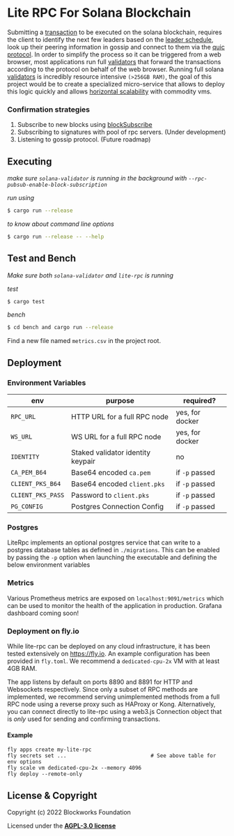 # Lite RPC For Solana Blockchain 

Submitting a [transaction](https://docs.solana.com/terminology#transaction) to be executed on the solana blockchain,
requires the client to identify the next few leaders based on the
[leader schedule](https://docs.solana.com/terminology#leader-schedule), look up their peering information in gossip and
connect to them via the [quic protocol](https://en.wikipedia.org/wiki/QUIC). In order to simplify the
process so it can be triggered from a web browser, most applications
run full [validators](https://docs.solana.com/terminology#validator) that forward the transactions according to the
protocol on behalf of the web browser. Running full solana [validators](https://docs.solana.com/terminology#validator)
is incredibly resource intensive `(>256GB RAM)`, the goal of this
project would be to create a specialized micro-service that allows
to deploy this logic quickly and allows [horizontal scalability](https://en.wikipedia.org/wiki/Scalability) with
commodity vms.

### Confirmation strategies

1) Subscribe to new blocks using [blockSubscribe](https://docs.solana.com/developing/clients/jsonrpc-api#blocksubscribe---unstable-disabled-by-default)
2) Subscribing to signatures with pool of rpc servers. (Under development)
3) Listening to gossip protocol. (Future roadmap)

## Executing

*make sure `solana-validator` is running in the background with `--rpc-pubsub-enable-block-subscription`*

*run using*
```bash
$ cargo run --release
```

*to know about command line options*
```bash
$ cargo run --release -- --help
```

## Test and Bench

*Make sure both `solana-validator` and `lite-rpc` is running*

*test*
```bash
$ cargo test
```

*bench*
```bash
$ cd bench and cargo run --release
```

Find a new file named `metrics.csv` in the project root.

## Deployment

### Environment Variables

| env               | purpose                           | required?       |
| ---------         | ------                            | ----------      |
| `RPC_URL`         | HTTP URL for a full RPC node      | yes, for docker |
| `WS_URL`          | WS URL for a full RPC node        | yes, for docker |
| `IDENTITY`        | Staked validator identity keypair | no              |
| `CA_PEM_B64`      | Base64 encoded `ca.pem`           | if `-p` passed  |
| `CLIENT_PKS_B64`  | Base64 encoded `client.pks`       | if `-p` passed  |
| `CLIENT_PKS_PASS` | Password to `client.pks`          | if `-p` passed  |
| `PG_CONFIG`       | Postgres Connection Config        | if `-p` passed  |

### Postgres
LiteRpc implements an optional postgres service that can write to a postgres database tables as defined
in `./migrations`. This can be enabled by passing the `-p` option when launching the executable and defining the below environment variables

### Metrics
Various Prometheus metrics are exposed on `localhost:9091/metrics` which can be used to monitor the health of the application in production. 
Grafana dashboard coming soon!

### Deployment on fly.io
While lite-rpc can be deployed on any cloud infrastructure, it has been tested extensively on https://fly.io.
An example configuration has been provided in `fly.toml`. We recommend a `dedicated-cpu-2x` VM with at least 4GB RAM.

The app listens by default on ports 8890 and 8891 for HTTP and Websockets respectively. Since only a subset of RPC methods are implemented, we recommend serving unimplemented methods from a full RPC node using a reverse proxy such as HAProxy or Kong. Alternatively, you can connect directly to lite-rpc using a web3.js Connection object that is _only_ used for sending and confirming transactions.

#### Example
```
fly apps create my-lite-rpc
fly secrets set ...                           # See above table for env options
fly scale vm dedicated-cpu-2x --memory 4096
fly deploy --remote-only
```

## License & Copyright

Copyright (c) 2022 Blockworks Foundation

Licensed under the **[AGPL-3.0 license](LICENSE)**

